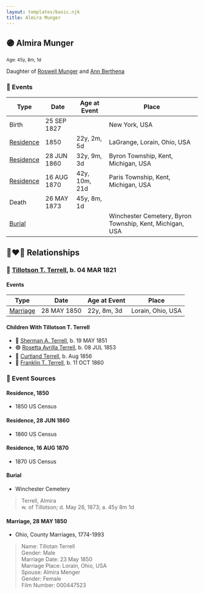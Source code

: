 ```yaml
---
layout: templates/basic.njk
title: Almira Munger
---
```

## 🟣 Almira Munger
<small>Age: 45y, 8m, 1d</small>

Daughter of [Roswell Munger](/people/2/21686617) and [Ann Berthena ](/people/9/91501676)

### 📆 Events

Type | Date | Age at Event | Place
------ | ------ | ------ | ------
Birth | 25 SEP 1827 |  | New York, USA
[Residence](#event-event-0) | 1850 | 22y, 2m, 5d | LaGrange, Lorain, Ohio, USA
[Residence](#event-event-1) | 28 JUN 1860 | 32y, 9m, 3d | Byron Township, Kent, Michigan, USA
[Residence](#event-event-2) | 16 AUG 1870 | 42y, 10m, 21d | Paris Township, Kent, Michigan, USA
Death | 26 MAY 1873 | 45y, 8m, 1d |
[Burial](#event-event-8) |  |  | Winchester Cemetery, Byron Township, Kent, Michigan, USA

## 👩‍❤️‍👨 Relationships

### 🔵 [Tillotson T. Terrell](/people/5/59687792), b. 04 MAR 1821

#### Events

Type | Date | Age at Event | Place
------ | ------ | ------ | ------
[Marriage](#event-family-0-event-0) | 28 MAY 1850 | 22y, 8m, 3d | Lorain, Ohio, USA
#### Children With Tillotson T. Terrell
* 🔵 [Sherman A. Terrell](/people/6/61267132), b. 19 MAY 1851
* 🟣 [Rosetta Avrilla Terrell](/people/8/84698967), b. 08 JUL 1853
* 🔵 [Curtland Terrell](/people/4/47972604), b. Aug 1856
* 🔵 [Franklin T. Terrell](/people/1/12166472), b. 11 OCT 1860
### 📰 Event Sources

#### <a id="event-event-0"></a> Residence, 1850
* 1850 US Census

#### <a id="event-event-1"></a> Residence, 28 JUN 1860
* 1860 US Census

#### <a id="event-event-2"></a> Residence, 16 AUG 1870
* 1870 US Census

#### <a id="event-event-8"></a> Burial
* Winchester Cemetery
>   
  > Terrell, Almira  
  > w. of Tillotson; d. May 26, 1873; a. 45y 8m 1d

#### <a id="event-family-0-event-0"></a> Marriage, 28 MAY 1850
* Ohio, County Marriages, 1774-1993
>   
  > Name: Tillotan Terrell  
  > Gender: Male  
  > Marriage Date: 23 May 1850  
  > Marriage Place: Lorain, Ohio, USA  
  > Spouse: Almira Menger  
  > Gender: Female  
  > Film Number: 000447523

